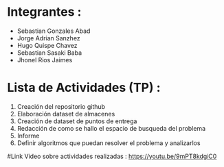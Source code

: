 # Integrantes  : 
* Sebastian Gonzales Abad
* Jorge Adrian Sanzhez
* Hugo Quispe Chavez
* Sebastian Sasaki Baba
* Jhonel Rios Jaimes

# Lista de Actividades (TP) :
1) Creación del repositorio github
2) Elaboración dataset de almacenes
3) Creación de dataset de puntos de entrega
4) Redacción de como se hallo el espacio de busqueda del problema
5) Informe
6) Definir algoritmos que puedan resolver el problema y analizarlos

#Link Video sobre actividades realizadas : 
https://youtu.be/9mPT8kdgiC0
